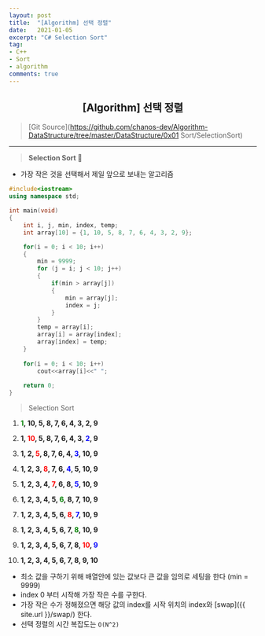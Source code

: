 ```yaml
---
layout: post
title:  "[Algorithm] 선택 정렬"
date:   2021-01-05
excerpt: "C# Selection Sort"
tag: 
- C++
- Sort
- algorithm
comments: true
---
```


## <center>[Algorithm] 선택 정렬</center>  

>[Git Source](https://github.com/chanos-dev/Algorithm-DataStructure/tree/master/DataStructure/0x01 Sort/SelectionSort)

---

> <b> Selection Sort </b> 🤏
 
- 가장 작은 것을 선택해서 제일 앞으로 보내는 알고리즘

```cpp
#include<iostream>
using namespace std;

int main(void)
{
	int i, j, min, index, temp;
	int array[10] = {1, 10, 5, 8, 7, 6, 4, 3, 2, 9};

	for(i = 0; i < 10; i++)
	{
		min = 9999;
		for (j = i; j < 10; j++)
		{
			if(min > array[j])
			{
				min = array[j];
				index = j;
			}
		}
		temp = array[i];
		array[i] = array[index];
		array[index] = temp;
	}
	
	for(i = 0; i < 10; i++)
		cout<<array[i]<<" ";
	
	return 0;
}
``` 

> Selection Sort

 1. **<span style="color:green">1</span>, 10, 5, 8, 7, 6, 4, 3, 2, 9**

 2. **1, <span style="color:red">10</span>, 5, 8, 7, 6, 4, 3, <span style="color:blue">2</span>, 9**

 3. **1, 2, <span style="color:red">5</span>, 8, 7, 6, 4, <span style="color:blue">3</span>, 10, 9**

 4. **1, 2, 3, <span style="color:red">8</span>, 7, 6, <span style="color:blue">4</span>, 5, 10, 9**

 5. **1, 2, 3, 4, <span style="color:red">7</span>, 6, 8, <span style="color:blue">5</span>, 10, 9**

 6. **1, 2, 3, 4, 5, <span style="color:green">6</span>, 8, 7, 10, 9**

 7. **1, 2, 3, 4, 5, 6, <span style="color:red">8</span>, <span style="color:blue">7</span>, 10, 9**

 8. **1, 2, 3, 4, 5, 6, 7, <span style="color:green">8</span>, 10, 9**

 9. **1, 2, 3, 4, 5, 6, 7, 8, <span style="color:red">10</span>, <span style="color:blue">9</span>**

 0. **1, 2, 3, 4, 5, 6, 7, 8, 9, 10**


- 최소 값을 구하기 위해 배열안에 있는 값보다 큰 값을 임의로 세팅을 한다 (min = 9999)
- index 0 부터 시작해 가장 작은 수를 구한다.
- 가장 작은 수가 정해졌으면 해당 값의 index를 시작 위치의 index와 [swap]({{ site.url }}/swap/) 한다.
- 선택 정렬의 시간 복잡도는 `O(N^2)`